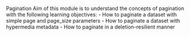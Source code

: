 Pagination
Aim of this module is to understand the concepts of pagination with the following learning objectives: - How to paginate a dataset with simple page and page_size parameters - How to paginate a dataset with hypermedia metadata - How to paginate in a deletion-resilient manner
